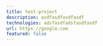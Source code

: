 ```yaml
---
title: test-project
description: asdfasdfasdfasdf
technologies: adsfasdfadsfasdfasdf
url: https://google.com
featured: false
---
```

